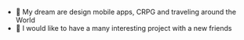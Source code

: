 <!-- //- 👋 Hi, I’m @IlyaVolkov94
- 👀 I’m interested in ...
- 🌱 I’m currently learning ...
- 💞️ I’m looking to collaborate on ...
- 📫 How to reach me ...

<!--
IlyaVolkov94/IlyaVolkov94 is a ✨ special ✨ repository because its `README.md` (this file) appears on your GitHub profile.
You can click the Preview link to take a look at your changes.
-->
<!-- * 👋 I want to be a Frontend Developer as soon as possible -->
* 🌱 My dream are design <!-- websites, -->mobile apps, CRPG and traveling around the World
* 💞️ I would like to have a many interesting project with a new friends
